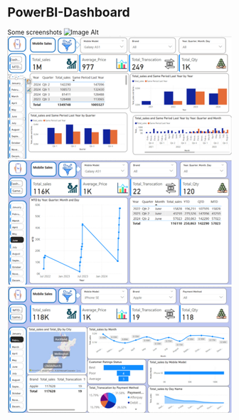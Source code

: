 # PowerBI-Dashboard
Some screenshots 
 ![Image Alt](image_url)
![image alt](https://github.com/bhattaraimadhu/PowerBI-Dashboard/blob/main/images%20of%20Dashoard/madhu_2025-02-22_195915.jpg?raw=true)
![image alt](https://github.com/bhattaraimadhu/PowerBI-Dashboard/blob/main/images%20of%20Dashoard/madhu_2025-02-22_195933.jpg)
![image alt](https://github.com/bhattaraimadhu/PowerBI-Dashboard/blob/main/images%20of%20Dashoard/madhu_2025-02-22_195953.jpg)

